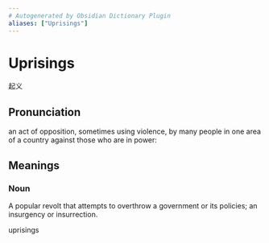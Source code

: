 ```yaml
---
# Autogenerated by Obsidian Dictionary Plugin
aliases: ["Uprisings"]
---
```


# Uprisings
起义
## Pronunciation
an act of opposition, sometimes using violence, by many people in one area of a country against those who are in power:


## Meanings

### Noun

A popular revolt that attempts to overthrow a government or its policies; an insurgency or insurrection.




uprisings